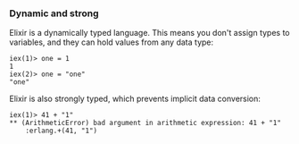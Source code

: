 ### Dynamic and strong

Elixir is a dynamically typed language. This means you don't assign types to variables, and they can hold values from any data type:

```irb
iex(1)> one = 1
1
iex(2)> one = "one"
"one"
```

Elixir is also strongly typed, which prevents implicit data conversion:

```irb
iex(1)> 41 + "1"
** (ArithmeticError) bad argument in arithmetic expression: 41 + "1"
    :erlang.+(41, "1")
```
